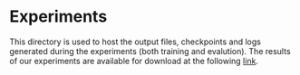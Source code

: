 # Experiments

This directory is used to host the output files, checkpoints and logs generated during the experiments (both training and evalution).
The results of our experiments are available for download at the following [link](https://polimi365-my.sharepoint.com/:u:/g/personal/10451445_polimi_it/EYr4xMR5DKNCupt-YjmQeZ4BCmypDxO4ZrHFVS2-89tPPw?e=sv7o6W).